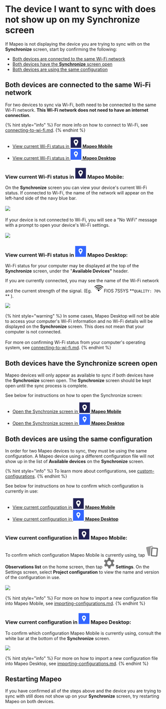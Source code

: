 # The device I want to sync with does not show up on my Synchronize screen

If Mapeo is not displaying the device you are trying to sync with on the **Synchronize** screen, start by confirming the following:

* [Both devices are connected to the same Wi-Fi network](the-device-i-want-to-sync-with-does-not-show-up-on-my-synchronize-screen.md#both-devices-are-connected-to-the-same-wi-fi-network)
* [Both devices have the **Synchronize** screen open](the-device-i-want-to-sync-with-does-not-show-up-on-my-synchronize-screen.md#both-devices-have-the-synchronize-screen-open)
* [Both devices are using the same configuration](the-device-i-want-to-sync-with-does-not-show-up-on-my-synchronize-screen.md#both-devices-are-using-the-same-configuration)

## Both devices are connected to the same Wi-Fi network

For two devices to sync via Wi-Fi, both need to be connected to the same Wi-Fi network. **This Wi-Fi network does not need to have an internet connection**.

{% hint style="info" %}
For more info on how to connect to Wi-Fi, see [connecting-to-wi-fi.md](connecting-to-wi-fi.md "mention").
{% endhint %}

* [View current Wi-Fi status in <img src="../../../.gitbook/assets/Mm-icon.png" alt="" data-size="line"> **Mapeo Mobile**](the-device-i-want-to-sync-with-does-not-show-up-on-my-synchronize-screen.md#in-mapeo-mobile)
* [View current Wi-Fi status in <img src="../../../.gitbook/assets/Md-icon.png" alt="" data-size="line"> **Mapeo Desktop**](the-device-i-want-to-sync-with-does-not-show-up-on-my-synchronize-screen.md#in-mapeo-desktop)

### View current Wi-Fi status in <img src="../../../.gitbook/assets/Mm-icon.png" alt="" data-size="line"> **Mapeo Mobile**:

On the **Synchronize** screen you can view your device's current Wi-Fi status. If connected to Wi-Fi, the name of the network will appear on the left-hand side of the navy blue bar.\
\
![](../../../.gitbook/assets/Mm\_sync\_screen\_wifi\_info.jpg)\
\
If your device is not connected to Wi-Fi, you will see a "No WiFi" message with a prompt to open your device's Wi-Fi settings.\
\
![](../../../.gitbook/assets/Mm\_sync\_screen\_no\_wifi.jpg)

### View current Wi-Fi status in <img src="../../../.gitbook/assets/Md-icon.png" alt="" data-size="line"> Mapeo Desktop:

Wi-Fi status for your computer may be displayed at the top of the **Synchronize** screen, under the "**Available Devices"** header.

If you are currently connected, you may see the name of the Wi-Fi network and the current strength of the signal. (Eg. <img src="../../../.gitbook/assets/wifi-icon-01.png" alt="" data-size="line">FIOS 7S5YS \*\*`QUALITY: 70%` \*\* ).

![](../../../.gitbook/assets/Md\_sync\_wifi\_status.jpg)

{% hint style="warning" %}
In some cases, Mapeo Desktop will not be able to access your computer's Wi-Fi information and no Wi-Fi details will be displayed on the **Synchronize** screen. This does not mean that your computer is not connected.\
\
For more on confirming Wi-Fi status from your computer's operating system, see [connecting-to-wi-fi.md](connecting-to-wi-fi.md "mention").
{% endhint %}

## Both devices have the Synchronize screen open

Mapeo devices will only appear as available to sync if both devices have the **Synchronize** screen open. The **Synchronize** screen should be kept open until the sync process is complete.

See below for instructions on how to open the Synchronize screen:

* [Open the Synchronize screen in <img src="../../../.gitbook/assets/Mm-icon.png" alt="" data-size="line"> **Mapeo Mobile**](../../mapeo-mobile-use/wifi-sync.md#enter-synchronize-mode)
* [Open the Synchronize screen in <img src="../../../.gitbook/assets/Md-icon.png" alt="" data-size="line"> **Mapeo Desktop**](../../mapeo-desktop-use/using-mapeo-desktop-to-manage-mapeo-mobile-data/syncing-data/#enter-synchronize-mode)

## Both devices are using the same configuration

In order for two Mapeo devices to sync, they must be using the same configuration. A Mapeo device using a different configuration file will not show up in the list of **Available devices** on the **Synchronize** screen.

{% hint style="info" %}
To learn more about configurations, see [custom-configurations](../../customization-options/custom-configurations/ "mention").
{% endhint %}

See below for instructions on how to confirm which configuration is currently in use:

* [View current configuration in <img src="../../../.gitbook/assets/Mm-icon.png" alt="" data-size="line"> **Mapeo Mobile**](the-device-i-want-to-sync-with-does-not-show-up-on-my-synchronize-screen.md#in-mapeo-mobile-1)
* [View current configuration in <img src="../../../.gitbook/assets/Md-icon.png" alt="" data-size="line"> **Mapeo Desktop**](the-device-i-want-to-sync-with-does-not-show-up-on-my-synchronize-screen.md#in-mapeo-desktop-1)

### View current configuration in ![](../../../.gitbook/assets/Mm-icon.png) **Mapeo Mobile**:

To confirm which configuration Mapeo Mobile is currently using, tap <img src="../../../.gitbook/assets/app_icons_observations-list_35px.png" alt="" data-size="line"> **Observations list** on the home screen, then tap <img src="../../../.gitbook/assets/app icons_Settings.png" alt="" data-size="line"> **Settings**. On the Settings screen, select **Project configuration** to view the name and version of the configuration in use.\
\
![](../../../.gitbook/assets/Mm\_Project\_config\_screen\_IMW-config.jpg)

{% hint style="info" %}
For more on how to import a new configuration file into Mapeo Mobile, see [importing-configurations.md](../../mapeo-mobile-installation-setup/importing-configurations.md "mention").
{% endhint %}

### View current configuration in <img src="../../../.gitbook/assets/Md-icon.png" alt="" data-size="line"> **Mapeo Desktop**:

To confirm which configuration Mapeo Mobile is currently using, consult the white bar at the bottom of the **Synchronize** screen.

![](../../../.gitbook/assets/Md\_sync\_project\_config\_info.jpg)

{% hint style="info" %}
For more on how to import a new configuration file into Mapeo Desktop, see [importing-configurations.md](../../mapeo-desktop-installation-setup/importing-configurations.md "mention").
{% endhint %}

## Restarting Mapeo

If you have confirmed all of the steps above and the device you are trying to sync with still does not show up on your **Synchronize** screen, try restarting Mapeo on both devices.

